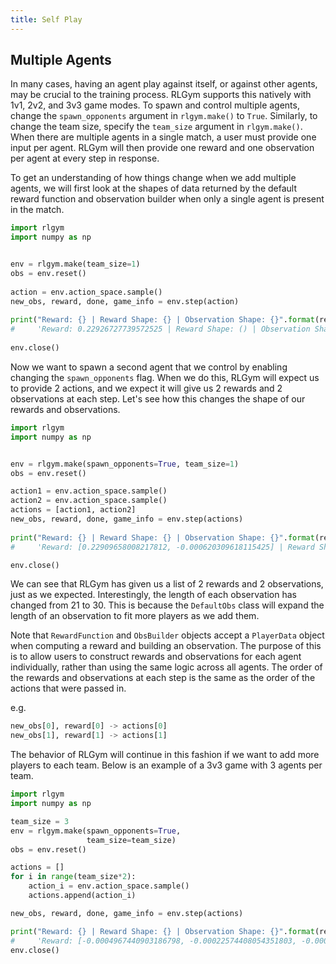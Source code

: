```yaml
---
title: Self Play
---
```


## Multiple Agents

In many cases, having an agent play against itself, or against other agents, may be crucial to the training process.
RLGym supports this natively with 1v1, 2v2, and 3v3 game modes.
To spawn and control multiple agents, change the `spawn_opponents` argument in `rlgym.make()` to `True`.
Similarly, to change the team size, specify the `team_size` argument in `rlgym.make()`.
When there are multiple agents in a single match, a user must provide one input per agent.
RLGym will then provide one reward and one observation per agent at every step in response.

To get an understanding of how things change when we add multiple agents, we will first look at the shapes of data returned by the default reward function and observation builder when only a single agent is present in the match.

```python
import rlgym
import numpy as np


env = rlgym.make(team_size=1)
obs = env.reset()
 
action = env.action_space.sample()
new_obs, reward, done, game_info = env.step(action)
 
print("Reward: {} | Reward Shape: {} | Observation Shape: {}".format(reward, np.shape(reward), np.shape(new_obs)))
#     'Reward: 0.22926727739572525 | Reward Shape: () | Observation Shape: (21,)'
 
env.close()
```

Now we want to spawn a second agent that we control by enabling changing the `spawn_opponents` flag.
When we do this, RLGym will expect us to provide 2 actions, and we expect it will give us 2 rewards and 2 observations at each step.
Let's see how this changes the shape of our rewards and observations.

```python
import rlgym
import numpy as np


env = rlgym.make(spawn_opponents=True, team_size=1)
obs = env.reset()

action1 = env.action_space.sample()
action2 = env.action_space.sample()
actions = [action1, action2]
new_obs, reward, done, game_info = env.step(actions)
 
print("Reward: {} | Reward Shape: {} | Observation Shape: {}".format(reward, np.shape(reward), np.shape(new_obs)))
#     'Reward: [0.22909658008217812, -0.000620309618115425] | Reward Shape: (2,) | Observation Shape: (2, 30)'

env.close()
```

We can see that RLGym has given us a list of 2 rewards and 2 observations, just as we expected. Interestingly, the length of each observation has changed from 21 to 30. This is because the `DefaultObs` class will expand the length of an observation to fit more players as we add them.

Note that `RewardFunction` and `ObsBuilder` objects accept a `PlayerData` object when computing a reward and building an observation. The purpose of this is to allow users to construct rewards and observations for each agent individually, rather than using the same logic across all agents.
The order of the rewards and observations at each step is the same as the order of the actions that were passed in.

e.g.

```python
new_obs[0], reward[0] -> actions[0]
new_obs[1], reward[1] -> actions[1]
```

The behavior of RLGym will continue in this fashion if we want to add more players to each team. Below is an example of a 3v3 game with 3 agents per team.

```python
import rlgym
import numpy as np

team_size = 3
env = rlgym.make(spawn_opponents=True,
                 team_size=team_size)
obs = env.reset()

actions = []
for i in range(team_size*2):
    action_i = env.action_space.sample()
    actions.append(action_i)

new_obs, reward, done, game_info = env.step(actions)

print("Reward: {} | Reward Shape: {} | Observation Shape: {}".format(reward, np.shape(reward), np.shape(new_obs)))
#     'Reward: [-0.0004967440903186798, -0.00022574408054351803, -0.00045004554688930515, -0.00045091726481914524, -0.00044998391568660737, -0.00045094705224037174] | Reward Shape (6,) | Observation Shape: (6, 66)'
env.close()
```
